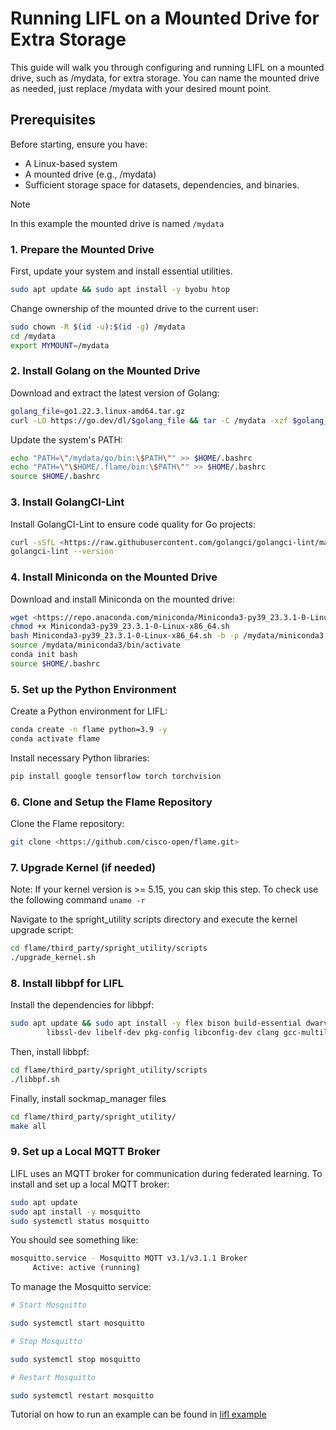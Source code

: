 # Running LIFL on a Mounted Drive for Extra Storage

This guide will walk you through configuring and running LIFL on a mounted drive, such as /mydata, for extra storage. You can name the mounted drive as needed, just replace /mydata with your desired mount point.

## Prerequisites

Before starting, ensure you have:

- A Linux-based system
- A mounted drive (e.g., /mydata)
- Sufficient storage space for datasets, dependencies, and binaries.

> [!NOTE]
> In this example the mounted drive is named `/mydata`

### 1. Prepare the Mounted Drive

First, update your system and install essential utilities.

```bash
sudo apt update && sudo apt install -y byobu htop
```

Change ownership of the mounted drive to the current user:

```bash
sudo chown -R $(id -u):$(id -g) /mydata
cd /mydata
export MYMOUNT=/mydata
```

### 2. Install Golang on the Mounted Drive

Download and extract the latest version of Golang:

```bash
golang_file=go1.22.3.linux-amd64.tar.gz
curl -LO https://go.dev/dl/$golang_file && tar -C /mydata -xzf $golang_file
```

Update the system's PATH:

```bash
echo "PATH=\"/mydata/go/bin:\$PATH\"" >> $HOME/.bashrc
echo "PATH=\"\$HOME/.flame/bin:\$PATH\"" >> $HOME/.bashrc
source $HOME/.bashrc
```

### 3. Install GolangCI-Lint

Install GolangCI-Lint to ensure code quality for Go projects:

```bash
curl -sSfL <https://raw.githubusercontent.com/golangci/golangci-lint/master/install.sh> | sh -s -- -b /mydata/go/bin v1.49.0
golangci-lint --version
```

### 4. Install Miniconda on the Mounted Drive

Download and install Miniconda on the mounted drive:

```bash
wget <https://repo.anaconda.com/miniconda/Miniconda3-py39_23.3.1-0-Linux-x86_64.sh>
chmod +x Miniconda3-py39_23.3.1-0-Linux-x86_64.sh
bash Miniconda3-py39_23.3.1-0-Linux-x86_64.sh -b -p /mydata/miniconda3
source /mydata/miniconda3/bin/activate
conda init bash
source $HOME/.bashrc
```

### 5. Set up the Python Environment

Create a Python environment for LIFL:

```bash
conda create -n flame python=3.9 -y
conda activate flame
```

Install necessary Python libraries:

```bash
pip install google tensorflow torch torchvision
```

### 6. Clone and Setup the Flame Repository

Clone the Flame repository:

```bash
git clone <https://github.com/cisco-open/flame.git>
```

### 7. Upgrade Kernel (if needed)

Note: If your kernel version is >= 5.15, you can skip this step. To check use the following command `uname -r`

Navigate to the spright_utility scripts directory and execute the kernel upgrade script:

```bash
cd flame/third_party/spright_utility/scripts
./upgrade_kernel.sh
```

### 8. Install libbpf for LIFL

Install the dependencies for libbpf:

```bash
sudo apt update && sudo apt install -y flex bison build-essential dwarves \
        libssl-dev libelf-dev pkg-config libconfig-dev clang gcc-multilib byobu htop
```

Then, install libbpf:

```bash
cd flame/third_party/spright_utility/scripts
./libbpf.sh
```

Finally, install sockmap_manager files

```bash
cd flame/third_party/spright_utility/
make all
```

### 9. Set up a Local MQTT Broker

LIFL uses an MQTT broker for communication during federated learning. To install and set up a local MQTT broker:

```bash
sudo apt update
sudo apt install -y mosquitto
sudo systemctl status mosquitto
```

You should see something like:

```bash
mosquitto.service - Mosquitto MQTT v3.1/v3.1.1 Broker
     Active: active (running)
```

To manage the Mosquitto service:

```bash
# Start Mosquitto

sudo systemctl start mosquitto

# Stop Mosquitto

sudo systemctl stop mosquitto

# Restart Mosquitto

sudo systemctl restart mosquitto
```

Tutorial on how to run an example can be found in [lifl example](./lifl.md#running-an-example)
